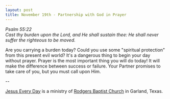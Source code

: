```yaml
---
layout: post
title: November 19th - Partnership with God in Prayer
---
```


_Psalm 55:22  
Cast thy burden upon the Lord, and He shall sustain thee: He shall
never suffer the righteous to be moved._

Are you carrying a burden today? Could you use some "spiritual
protection" from this present evil world? It's a dangerous thing to
begin your day without prayer. Prayer is the most important thing you
will do today! It will make the difference between success or failure.
Your Partner promises to take care of you, but you must call upon
Him.

 --

<a href=http://jesuseveryday.net>Jesus Every Day</a> is a ministry of <a href=http://rodgersbaptist.net>Rodgers Baptist Church</a> in Garland, Texas.
